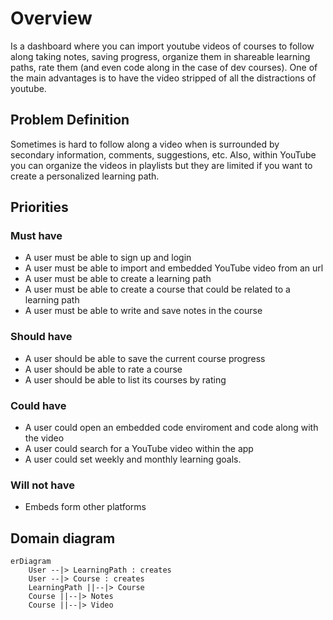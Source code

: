 # Overview

Is a dashboard where you can import youtube videos of courses to follow along taking notes, saving progress, organize them in shareable learning paths, rate them (and even code along in the case of dev courses). One of the main advantages is to have the video stripped of all the distractions of youtube.

## Problem Definition

Sometimes is hard to follow along a video when is surrounded by secondary information, comments, suggestions, etc. Also, within YouTube you can organize the videos in playlists but they are limited if you want to create a personalized learning path.  

## Priorities

### Must have

- A user must be able to sign up and login
- A user must be able to import and embedded YouTube video from an url
- A user must be able to create a learning path
- A user must be able to create a course that could be related to a learning path
- A user must be able to write and save notes in the course

### Should have

- A user should be able to save the current course progress
- A user should be able to rate a course 
- A user should be able to list its courses by rating 

### Could have

- A user could open an embedded code enviroment and code along with the video
- A user could search for a YouTube video within the app
- A user could set weekly and monthly learning goals.

### Will not have

- Embeds form other platforms

## Domain diagram 

```mermaid
erDiagram
    User --|> LearningPath : creates
    User --|> Course : creates
    LearningPath ||--|> Course
    Course ||--|> Notes
    Course ||--|> Video
```
